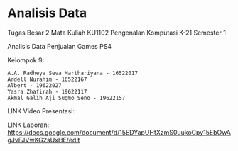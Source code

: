 # Analisis Data
Tugas Besar 2 Mata Kuliah KU1102 Pengenalan Komputasi K-21 Semester 1

Analisis Data Penjualan Games PS4

Kelompok 9:

    A.A. Radheya Seva Marthariyana - 16522017
    Ardell Nurahim - 16522167
    Albert - 19622027
    Yasra Zhafirah - 19622117
    Akmal Galih Aji Sugmo Seno - 19622157

LINK Video Presentasi:

LINK Laporan: https://docs.google.com/document/d/15EDYapUHtXzmS0uukoCpy15EbOwAgJvFJVwKG2sUxHE/edit
